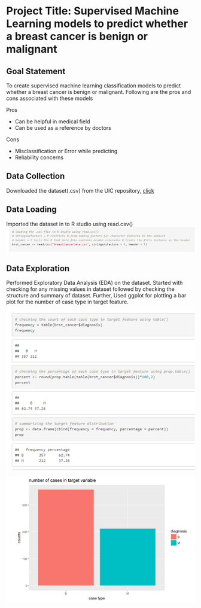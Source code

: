 # Project Title: Supervised Machine Learning models to predict whether a breast cancer is benign or malignant

## Goal Statement
To create supervised machine learning classification models to predict whether a breast cancer is benign or malignant. Following are the pros and cons associated with these models

Pros
- Can be helpful in medical field
- Can be used as a reference by doctors

Cons
- Misclassification or Error while predicting
- Reliability concerns

## Data Collection
Downloaded the dataset(.csv) from the UIC repository, [click](https://archive.ics.uci.edu/ml/datasets/Breast+Cancer+Wisconsin+(Diagnostic))

## Data Loading
Imported the dataset in to R studio using read.csv()
![Data Loading](https://github.com/rohitraturi/Supervised-Machine-Learning/blob/master/Breast%20Cancer/Analysis/data%20loading.PNG)

## Data Exploration
Performed Exploratory Data Analysis (EDA) on the dataset. Started with checking for any missing values in dataset followed by checking the structure and summary of dataset. Further, Used ggplot for plotting a bar plot for the number of case type in target feature.

![Data Exploration 1](https://github.com/rohitraturi/Supervised-Machine-Learning/blob/master/Breast%20Cancer/Analysis/number%20and%20percent%20of%20cases%20in%20dataset.PNG)

![Data Exploration 2](https://github.com/rohitraturi/Supervised-Machine-Learning/blob/master/Breast%20Cancer/Analysis/number%20of%20cases%20in%20dataset.PNG)
